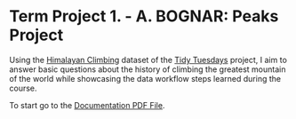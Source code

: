 # **Term Project 1. - A. BOGNAR: Peaks Project**

Using the [Himalayan Climbing](https://github.com/rfordatascience/tidytuesday/blob/master/data/2020/2020-09-22/readme.md) dataset of the [Tidy Tuesdays](https://github.com/rfordatascience/tidytuesday) project, I aim to answer basic questions about the history of climbing the greatest mountain of the world while showcasing the data workflow steps learned during the course.


To start go to the [Documentation PDF File](https://github.com/BognarAndras/DE1/blob/main/Term_Project_1/code/Documentation.pdf).
